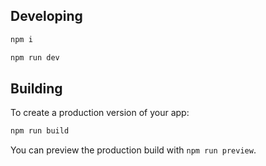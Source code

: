 ## Developing

```sh
npm i
```

```sh
npm run dev
```

## Building

To create a production version of your app:

```sh
npm run build
```

You can preview the production build with `npm run preview`.

